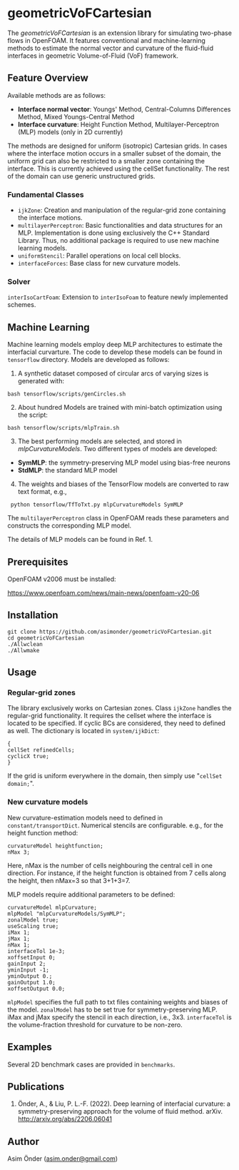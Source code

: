 # geometricVoFCartesian
The *geometricVoFCartesian* is an extension library for simulating two-phase flows in OpenFOAM. It features conventional and machine-learning methods to estimate the normal vector and curvature of the fluid-fluid interfaces in geometric Volume-of-Fluid (VoF) framework. 

## Feature Overview
Available methods are as follows:
- **Interface normal vector**: Youngs' Method, Central-Columns Differences Method, Mixed Youngs-Central Method
- **Interface curvature**: Height Function Method, Multilayer-Perceptron (MLP) models (only in 2D currently)

The methods are designed for uniform (isotropic) Cartesian grids. In cases where the interface motion occurs in a smaller subset of the domain, the uniform grid can also be restricted to a smaller zone containing the interface. This is currently achieved using the cellSet functionality. The rest of the domain can use generic unstructured grids. 

### Fundamental Classes
- ```ijkZone```: Creation and manipulation of the regular-grid zone containing the interface motions.
- ```multilayerPerceptron```: Basic functionalities and data structures for an MLP. Implementation is done using exclusively the C++ Standard Library. Thus, no additional package is required to use new machine learning models.  
- ```uniformStencil```: Parallel operations on local cell blocks.
- ```interfaceForces```: Base class for new curvature models.

### Solver
```interIsoCartFoam```: Extension to ```interIsoFoam``` to feature newly implemented schemes.

## Machine Learning
Machine learning models employ deep MLP architectures to estimate the interfacial curvarture. The code to develop these models can be found in ```tensorflow``` directory. Models are developed as follows:
1. A synthetic dataset composed of circular arcs of varying sizes is generated with:

```bash tensorflow/scripts/genCircles.sh```

2. About hundred Models are trained with mini-batch optimization using the script:

```bash tensorflow/scripts/mlpTrain.sh```

3. The best performing models are selected, and stored in *mlpCurvatureModels*. Two different types of models are developed: 
- **SymMLP**: the symmetry-preserving MLP model using bias-free neurons
- **StdMLP**: the standard MLP model
4. The weights and biases of the TensorFlow models are converted to raw text format, e.g.,

``` python tensorflow/TfToTxt.py mlpCurvatureModels SymMLP```

The ```multilayerPerceptron``` class in OpenFOAM reads these parameters and constructs the corresponding MLP model.

The details of MLP models can be found in Ref. 1.


## Prerequisites
OpenFOAM v2006 must be installed:

https://www.openfoam.com/news/main-news/openfoam-v20-06
## Installation
```
git clone https://github.com/asimonder/geometricVoFCartesian.git
cd geometricVoFCartesian
./Allwclean
./Allwmake
```

## Usage
### Regular-grid zones
The library exclusively works on Cartesian zones. Class ```ijkZone``` handles the regular-grid functionality. It requires the cellset where the interface is located to be specified. If cyclic BCs are considered, they need to defined as well. The dictionary is located in ```system/ijkDict```:

```
{
cellSet refinedCells;
cyclicX true;
}
```
If the grid is uniform everywhere in the domain, then simply use "```cellSet domain;```".

### New curvature models
New curvature-estimation models need to defined in ```constant/transportDict```. Numerical stencils are configurable. e.g., for the height function method:

```
curvatureModel heightfunction;
nMax 3;
```

Here, nMax is the number of cells neighbouring the central cell in one direction. For instance, if the height function is obtained from 7 cells along the height, then nMax=3 so that 3+1+3=7. 

MLP models require additional parameters to be defined:

```
curvatureModel mlpCurvature;
mlpModel "mlpCurvatureModels/SymMLP";
zonalModel true;
useScaling true;
iMax 1;
jMax 1;
nMax 1;
interfaceTol 1e-3;
xoffsetInput 0;
gainInput 2;
yminInput -1;
yminOutput 0.;
gainOutput 1.0;
xoffsetOutput 0.0;
```
```mlpModel``` specifies the full path to txt files containing weights and biases of the model. ```zonalModel``` has to be set true for symmetry-preserving MLP. iMax and jMax specify the stencil in each direction, i.e., 3x3. ```interfaceTol``` is the volume-fraction threshold for curvature to be non-zero. 

## Examples 
Several 2D benchmark cases are provided in ``benchmarks``.

## Publications 
1. Önder, A., & Liu, P. L.-F. (2022). Deep learning of interfacial curvature: a symmetry-preserving approach for the volume of fluid method. arXiv. http://arxiv.org/abs/2206.06041

## Author
Asim Önder (asim.onder@gmail.com)

